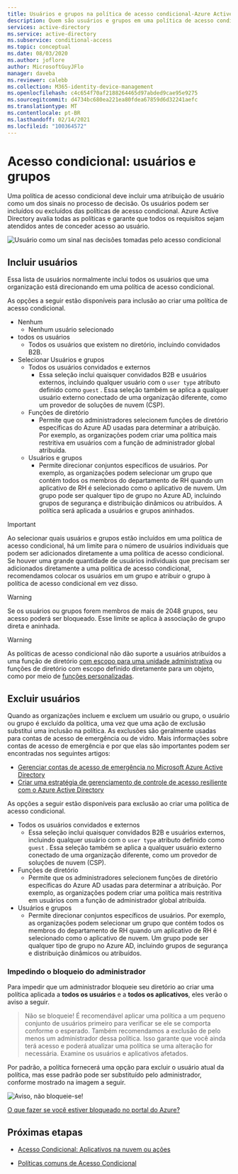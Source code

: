```yaml
---
title: Usuários e grupos na política de acesso condicional-Azure Active Directory
description: Quem são usuários e grupos em uma política de acesso condicional do Azure AD
services: active-directory
ms.service: active-directory
ms.subservice: conditional-access
ms.topic: conceptual
ms.date: 08/03/2020
ms.author: joflore
author: MicrosoftGuyJFlo
manager: daveba
ms.reviewer: calebb
ms.collection: M365-identity-device-management
ms.openlocfilehash: c4c654f70af2188264465d97abded9cae95e9275
ms.sourcegitcommit: d4734bc680ea221ea80fdea67859d6d32241aefc
ms.translationtype: MT
ms.contentlocale: pt-BR
ms.lasthandoff: 02/14/2021
ms.locfileid: "100364572"
---
```

# <a name="conditional-access-users-and-groups"></a>Acesso condicional: usuários e grupos

Uma política de acesso condicional deve incluir uma atribuição de usuário como um dos sinais no processo de decisão. Os usuários podem ser incluídos ou excluídos das políticas de acesso condicional. Azure Active Directory avalia todas as políticas e garante que todos os requisitos sejam atendidos antes de conceder acesso ao usuário.

![Usuário como um sinal nas decisões tomadas pelo acesso condicional](./media/concept-conditional-access-users-groups/conditional-access-users-and-groups.png)

## <a name="include-users"></a>Incluir usuários

Essa lista de usuários normalmente inclui todos os usuários que uma organização está direcionando em uma política de acesso condicional. 

As opções a seguir estão disponíveis para inclusão ao criar uma política de acesso condicional.

- Nenhum
   - Nenhum usuário selecionado
- todos os usuários
   - Todos os usuários que existem no diretório, incluindo convidados B2B.
- Selecionar Usuários e grupos
   - Todos os usuários convidados e externos
      - Essa seleção inclui quaisquer convidados B2B e usuários externos, incluindo qualquer usuário com o `user type` atributo definido como `guest` . Essa seleção também se aplica a qualquer usuário externo conectado de uma organização diferente, como um provedor de soluções de nuvem (CSP). 
   - Funções de diretório
      - Permite que os administradores selecionem funções de diretório específicas do Azure AD usadas para determinar a atribuição. Por exemplo, as organizações podem criar uma política mais restritiva em usuários com a função de administrador global atribuída.
   - Usuários e grupos
      - Permite direcionar conjuntos específicos de usuários. Por exemplo, as organizações podem selecionar um grupo que contém todos os membros do departamento de RH quando um aplicativo de RH é selecionado como o aplicativo de nuvem. Um grupo pode ser qualquer tipo de grupo no Azure AD, incluindo grupos de segurança e distribuição dinâmicos ou atribuídos. A política será aplicada a usuários e grupos aninhados.

> [!IMPORTANT]
> Ao selecionar quais usuários e grupos estão incluídos em uma política de acesso condicional, há um limite para o número de usuários individuais que podem ser adicionados diretamente a uma política de acesso condicional. Se houver uma grande quantidade de usuários individuais que precisam ser adicionados diretamente a uma política de acesso condicional, recomendamos colocar os usuários em um grupo e atribuir o grupo à política de acesso condicional em vez disso.

> [!WARNING]
> Se os usuários ou grupos forem membros de mais de 2048 grupos, seu acesso poderá ser bloqueado. Esse limite se aplica à associação de grupo direta e aninhada.

> [!WARNING]
> As políticas de acesso condicional não dão suporte a usuários atribuídos a uma função de diretório [com escopo para uma unidade administrativa](../roles/admin-units-assign-roles.md) ou funções de diretório com escopo definido diretamente para um objeto, como por meio de [funções personalizadas](../roles/custom-create.md).

## <a name="exclude-users"></a>Excluir usuários

Quando as organizações incluem e excluem um usuário ou grupo, o usuário ou grupo é excluído da política, uma vez que uma ação de exclusão substitui uma inclusão na política. As exclusões são geralmente usadas para contas de acesso de emergência ou de vidro. Mais informações sobre contas de acesso de emergência e por que elas são importantes podem ser encontradas nos seguintes artigos: 

* [Gerenciar contas de acesso de emergência no Microsoft Azure Active Directory](../roles/security-emergency-access.md)
* [Criar uma estratégia de gerenciamento de controle de acesso resiliente com o Azure Active Directory](../authentication/concept-resilient-controls.md)

As opções a seguir estão disponíveis para exclusão ao criar uma política de acesso condicional.

- Todos os usuários convidados e externos
   - Essa seleção inclui quaisquer convidados B2B e usuários externos, incluindo qualquer usuário com o `user type` atributo definido como `guest` . Essa seleção também se aplica a qualquer usuário externo conectado de uma organização diferente, como um provedor de soluções de nuvem (CSP). 
- Funções de diretório
   - Permite que os administradores selecionem funções de diretório específicas do Azure AD usadas para determinar a atribuição. Por exemplo, as organizações podem criar uma política mais restritiva em usuários com a função de administrador global atribuída.
- Usuários e grupos
   - Permite direcionar conjuntos específicos de usuários. Por exemplo, as organizações podem selecionar um grupo que contém todos os membros do departamento de RH quando um aplicativo de RH é selecionado como o aplicativo de nuvem. Um grupo pode ser qualquer tipo de grupo no Azure AD, incluindo grupos de segurança e distribuição dinâmicos ou atribuídos.

### <a name="preventing-administrator-lockout"></a>Impedindo o bloqueio do administrador

Para impedir que um administrador bloqueie seu diretório ao criar uma política aplicada a **todos os usuários** e a **todos os aplicativos**, eles verão o aviso a seguir.

> Não se bloqueie! É recomendável aplicar uma política a um pequeno conjunto de usuários primeiro para verificar se ele se comporta conforme o esperado. Também recomendamos a exclusão de pelo menos um administrador dessa política. Isso garante que você ainda terá acesso e poderá atualizar uma política se uma alteração for necessária. Examine os usuários e aplicativos afetados.

Por padrão, a política fornecerá uma opção para excluir o usuário atual da política, mas esse padrão pode ser substituído pelo administrador, conforme mostrado na imagem a seguir. 

![Aviso, não bloqueie-se!](./media/concept-conditional-access-users-groups/conditional-access-users-and-groups-lockout-warning.png)

[O que fazer se você estiver bloqueado no portal do Azure?](troubleshoot-conditional-access.md#what-to-do-if-you-are-locked-out-of-the-azure-portal)

## <a name="next-steps"></a>Próximas etapas

- [Acesso Condicional: Aplicativos na nuvem ou ações](concept-conditional-access-cloud-apps.md)

- [Políticas comuns de Acesso Condicional](concept-conditional-access-policy-common.md)
